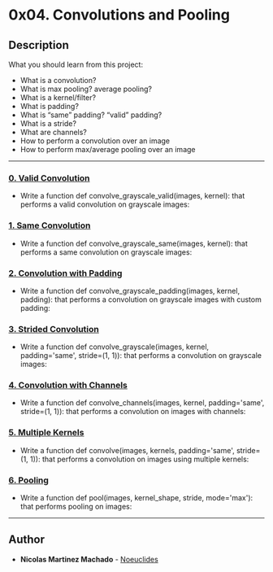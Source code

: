 # 0x04. Convolutions and Pooling

## Description
What you should learn from this project:

* What is a convolution?
* What is max pooling? average pooling?
* What is a kernel/filter?
* What is padding?
* What is “same” padding? “valid” padding?
* What is a stride?
* What are channels?
* How to perform a convolution over an image
* How to perform max/average pooling over an image

---

### [0. Valid Convolution](./0-convolve_grayscale_valid.py)
* Write a function def convolve_grayscale_valid(images, kernel): that performs a valid convolution on grayscale images:


### [1. Same Convolution](./1-convolve_grayscale_same.py)
* Write a function def convolve_grayscale_same(images, kernel): that performs a same convolution on grayscale images:


### [2. Convolution with Padding](./2-convolve_grayscale_padding.py)
* Write a function def convolve_grayscale_padding(images, kernel, padding): that performs a convolution on grayscale images with custom padding:


### [3. Strided Convolution](./3-convolve_grayscale.py)
* Write a function def convolve_grayscale(images, kernel, padding='same', stride=(1, 1)): that performs a convolution on grayscale images:


### [4. Convolution with Channels](./4-convolve_channels.py)
* Write a function def convolve_channels(images, kernel, padding='same', stride=(1, 1)): that performs a convolution on images with channels:


### [5. Multiple Kernels](./5-convolve.py)
* Write a function def convolve(images, kernels, padding='same', stride=(1, 1)): that performs a convolution on images using multiple kernels:


### [6. Pooling](./6-pool.py)
* Write a function def pool(images, kernel_shape, stride, mode='max'): that performs pooling on images:

---

## Author
* **Nicolas Martinez Machado** - [Noeuclides](https://github.com/Noeuclides)